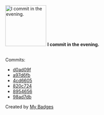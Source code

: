 <img src="https://my-badges.github.io/my-badges/evening-commits.png" alt="I commit in the evening." title="I commit in the evening." width="128">
<strong>I commit in the evening.</strong>
<br><br>

Commits:

- <a href="https://github.com/Rignchen/dgm-lexicon/commit/d0ad09fc67b1527d3bd03a2dad11f53c503d409b">d0ad09f</a>
- <a href="https://github.com/Rignchen/dgm-lexicon/commit/a97d6fb8c7376899f87adc2209169fe8b8f5864e">a97d6fb</a>
- <a href="https://github.com/Rignchen/dgm-lexicon/commit/4cd66057316216eaa035d2de574f689dc26c2f25">4cd6605</a>
- <a href="https://github.com/Rignchen/dgm-lexicon/commit/820c7245716c06570d97012c5187da4576423661">820c724</a>
- <a href="https://github.com/Rignchen/dgm-lexicon/commit/8954656c65ece3d30ca6a75765519d326d2c26c9">8954656</a>
- <a href="https://github.com/Rignchen/dgm-lexicon/commit/98ad7dbc369eded0fa5943ec04721a7ddb276006">98ad7db</a>


Created by <a href="https://github.com/my-badges/my-badges">My Badges</a>